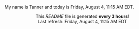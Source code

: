 My name is Tanner and today is Friday, August 4, 11:15 AM EDT.

<p align="center">This <i>README</i> file is generated <b>every 3 hours</b>!</br>Last refresh: Friday, August 4, 11:15 AM EDT<br /></p>
